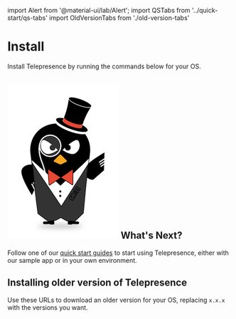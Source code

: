 import Alert from '@material-ui/lab/Alert';
import QSTabs from '../quick-start/qs-tabs'
import OldVersionTabs from './old-version-tabs'

# Install

Install Telepresence by running the commands below for your OS.

<QSTabs/>

## <img class="os-logo" src="../images/logo.png"/> What's Next?

Follow one of our [quick start guides](../quick-start/) to start using Telepresence, either with our sample app or in your own environment.

## Installing older version of Telepresence

Use these URLs to download an older version for your OS, replacing `x.x.x` with the versions you want.

<OldVersionTabs/>
